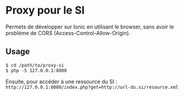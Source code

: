 # Proxy pour le SI

Permets de développer sur Ionic en utilisant le browser, sans avoir le problème de CORS (Access-Control-Allow-Origin).

## Usage
```
$ cd /path/to/proxy-si
$ php -S 127.0.0.1:8080
```

Ensuite, pour accéder à une ressource du SI :
```http://127.0.0.1:8080/index.php?get=http://url-du.si/resource.xml```
